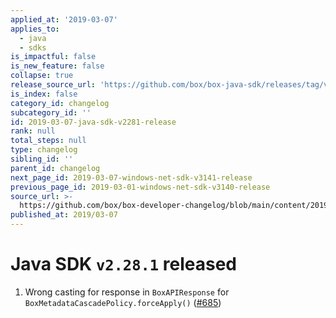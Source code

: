 ```yaml
---
applied_at: '2019-03-07'
applies_to:
  - java
  - sdks
is_impactful: false
is_new_feature: false
collapse: true
release_source_url: 'https://github.com/box/box-java-sdk/releases/tag/v2.28.1'
is_index: false
category_id: changelog
subcategory_id: ''
id: 2019-03-07-java-sdk-v2281-release
rank: null
total_steps: null
type: changelog
sibling_id: ''
parent_id: changelog
next_page_id: 2019-03-07-windows-net-sdk-v3141-release
previous_page_id: 2019-03-01-windows-net-sdk-v3140-release
source_url: >-
  https://github.com/box/box-developer-changelog/blob/main/content/2019/03-07-java-sdk-v2281-release.md
published_at: 2019/03-07
---
```

# Java SDK `v2.28.1` released

1. Wrong casting for response in `BoxAPIResponse` for `BoxMetadataCascadePolicy.forceApply()` ([#685](https://github.com/box/box-java-sdk/pull/685))